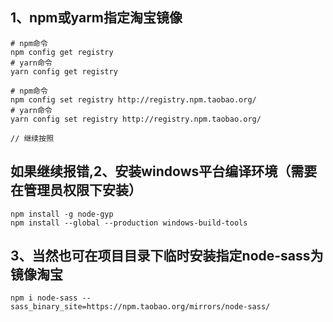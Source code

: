## 1、npm或yarm指定淘宝镜像
```
# npm命令
npm config get registry
# yarn命令
yarn config get registry

# npm命令
npm config set registry http://registry.npm.taobao.org/
# yarn命令
yarn config set registry http://registry.npm.taobao.org/

// 继续按照
```

## 如果继续报错,2、安装windows平台编译环境（需要在管理员权限下安装）
```
npm install -g node-gyp
npm install --global --production windows-build-tools 

```
## 3、当然也可在项目目录下临时安装指定node-sass为镜像淘宝

```
npm i node-sass --sass_binary_site=https://npm.taobao.org/mirrors/node-sass/

```